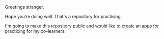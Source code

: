 Greetings stranger.

Hope you're doing well. That's a repository for practising.

I'm going to make this repository public and would like to create an apps for practicing for my co-learners.
